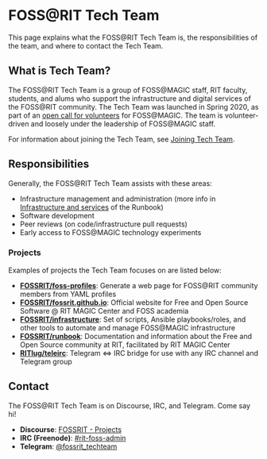 FOSS@RIT Tech Team
==================

This page explains what the FOSS@RIT Tech Team is, the responsibilities of the team, and where to contact the Tech Team.


## What is Tech Team?

The FOSS@RIT Tech Team is a group of FOSS@MAGIC staff, RIT faculty, students, and alums who support the infrastructure and digital services of the FOSS@RIT community.
The Tech Team was launched in Spring 2020, as part of an [open call for volunteers](https://fossrit.github.io/announcements/2019/12/17/spring-2020-volunteers/) for FOSS@MAGIC.
The team is volunteer-driven and loosely under the leadership of FOSS@MAGIC staff.

For information about joining the Tech Team, see [Joining Tech Team](/policy/join-tech-team).


## Responsibilities

Generally, the FOSS@RIT Tech Team assists with these areas:

* Infrastructure management and administration (more info in [Infrastructure and services](/index#infra) of the Runbook)
* Software development
* Peer reviews (on code/infrastructure pull requests)
* Early access to FOSS@MAGIC technology experiments

### Projects

Examples of projects the Tech Team focuses on are listed below:

* [**FOSSRIT/foss-profiles**](https://github.com/FOSSRIT/foss-profiles): Generate a web page for FOSS@RIT community members from YAML profiles
* [**FOSSRIT/fossrit.github.io**](https://github.com/FOSSRIT/fossrit.github.io): Official website for Free and Open Source Software @ RIT MAGIC Center and FOSS academia
* [**FOSSRIT/infrastructure**](https://github.com/FOSSRIT/infrastructure): Set of scripts, Ansible playbooks/roles, and other tools to automate and manage FOSS@MAGIC infrastructure
* [**FOSSRIT/runbook**](https://github.com/FOSSRIT/runbook): Documentation and information about the Free and Open Source community at RIT, facilitated by RIT MAGIC Center
* [**RITlug/teleirc**](https://github.com/RITlug/teleirc): Telegram <=> IRC bridge for use with any IRC channel and Telegram group


## Contact

The FOSS@RIT Tech Team is on Discourse, IRC, and Telegram.
Come say hi!

* **Discourse**: [FOSSRIT - Projects](https://fossrit.community/c/rit/projects/9)
* **IRC (Freenode)**: [#rit-foss-admin](ircs://chat.freenode.net:6697/#rit-foss-admin)
* **Telegram**: [@fossrit_techteam](https://t.me/fossrit_techteam)
